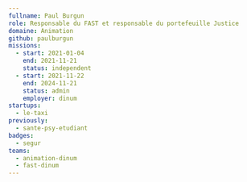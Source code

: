 ```yaml
---
fullname: Paul Burgun
role: Responsable du FAST et responsable du portefeuille Justice
domaine: Animation
github: paulburgun
missions:
  - start: 2021-01-04
    end: 2021-11-21
    status: independent
  - start: 2021-11-22
    end: 2024-11-21
    status: admin
    employer: dinum
startups:
  - le-taxi
previously:
  - sante-psy-etudiant
badges:
  - segur
teams:
  - animation-dinum
  - fast-dinum
---
```

